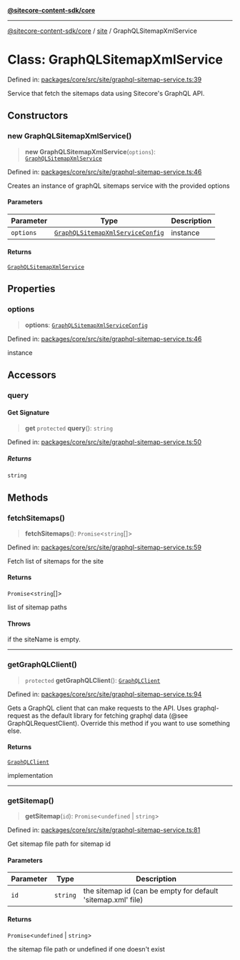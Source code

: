 [**@sitecore-content-sdk/core**](../../README.md)

***

[@sitecore-content-sdk/core](../../README.md) / [site](../README.md) / GraphQLSitemapXmlService

# Class: GraphQLSitemapXmlService

Defined in: [packages/core/src/site/graphql-sitemap-service.ts:39](https://github.com/Sitecore/xmc-jss-dev/blob/3c401a01ef03d9637337d095614dea1096bc9b70/packages/core/src/site/graphql-sitemap-service.ts#L39)

Service that fetch the sitemaps data using Sitecore's GraphQL API.

## Constructors

### new GraphQLSitemapXmlService()

> **new GraphQLSitemapXmlService**(`options`): [`GraphQLSitemapXmlService`](GraphQLSitemapXmlService.md)

Defined in: [packages/core/src/site/graphql-sitemap-service.ts:46](https://github.com/Sitecore/xmc-jss-dev/blob/3c401a01ef03d9637337d095614dea1096bc9b70/packages/core/src/site/graphql-sitemap-service.ts#L46)

Creates an instance of graphQL sitemaps service with the provided options

#### Parameters

| Parameter | Type | Description |
| ------ | ------ | ------ |
| `options` | [`GraphQLSitemapXmlServiceConfig`](../type-aliases/GraphQLSitemapXmlServiceConfig.md) | instance |

#### Returns

[`GraphQLSitemapXmlService`](GraphQLSitemapXmlService.md)

## Properties

### options

> **options**: [`GraphQLSitemapXmlServiceConfig`](../type-aliases/GraphQLSitemapXmlServiceConfig.md)

Defined in: [packages/core/src/site/graphql-sitemap-service.ts:46](https://github.com/Sitecore/xmc-jss-dev/blob/3c401a01ef03d9637337d095614dea1096bc9b70/packages/core/src/site/graphql-sitemap-service.ts#L46)

instance

## Accessors

### query

#### Get Signature

> **get** `protected` **query**(): `string`

Defined in: [packages/core/src/site/graphql-sitemap-service.ts:50](https://github.com/Sitecore/xmc-jss-dev/blob/3c401a01ef03d9637337d095614dea1096bc9b70/packages/core/src/site/graphql-sitemap-service.ts#L50)

##### Returns

`string`

## Methods

### fetchSitemaps()

> **fetchSitemaps**(): `Promise`\<`string`[]\>

Defined in: [packages/core/src/site/graphql-sitemap-service.ts:59](https://github.com/Sitecore/xmc-jss-dev/blob/3c401a01ef03d9637337d095614dea1096bc9b70/packages/core/src/site/graphql-sitemap-service.ts#L59)

Fetch list of sitemaps for the site

#### Returns

`Promise`\<`string`[]\>

list of sitemap paths

#### Throws

if the siteName is empty.

***

### getGraphQLClient()

> `protected` **getGraphQLClient**(): [`GraphQLClient`](../../index/interfaces/GraphQLClient.md)

Defined in: [packages/core/src/site/graphql-sitemap-service.ts:94](https://github.com/Sitecore/xmc-jss-dev/blob/3c401a01ef03d9637337d095614dea1096bc9b70/packages/core/src/site/graphql-sitemap-service.ts#L94)

Gets a GraphQL client that can make requests to the API. Uses graphql-request as the default
library for fetching graphql data (@see GraphQLRequestClient). Override this method if you
want to use something else.

#### Returns

[`GraphQLClient`](../../index/interfaces/GraphQLClient.md)

implementation

***

### getSitemap()

> **getSitemap**(`id`): `Promise`\<`undefined` \| `string`\>

Defined in: [packages/core/src/site/graphql-sitemap-service.ts:81](https://github.com/Sitecore/xmc-jss-dev/blob/3c401a01ef03d9637337d095614dea1096bc9b70/packages/core/src/site/graphql-sitemap-service.ts#L81)

Get sitemap file path for sitemap id

#### Parameters

| Parameter | Type | Description |
| ------ | ------ | ------ |
| `id` | `string` | the sitemap id (can be empty for default 'sitemap.xml' file) |

#### Returns

`Promise`\<`undefined` \| `string`\>

the sitemap file path or undefined if one doesn't exist
